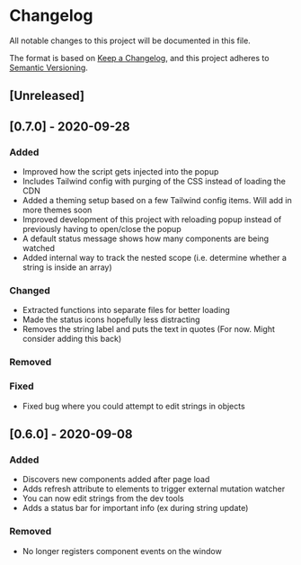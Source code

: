 # Changelog
All notable changes to this project will be documented in this file.

The format is based on [Keep a Changelog](https://keepachangelog.com/en/1.0.0/),
and this project adheres to [Semantic Versioning](https://semver.org/spec/v2.0.0.html).

## [Unreleased]

## [0.7.0] - 2020-09-28
### Added
- Improved how the script gets injected into the popup
- Includes Tailwind config with purging of the CSS instead of loading the CDN
- Added a theming setup based on a few Tailwind config items. Will add in more themes soon
- Improved development of this project with reloading popup instead of previously having to open/close the popup
- A default status message shows how many components are being watched
- Added internal way to track the nested scope (i.e. determine whether a string is inside an array)
### Changed
- Extracted functions into separate files for better loading
- Made the status icons hopefully less distracting
- Removes the string label and puts the text in quotes (For now. Might consider adding this back)
### Removed
### Fixed
- Fixed bug where you could attempt to edit strings in objects

## [0.6.0] - 2020-09-08
### Added
- Discovers new components added after page load
- Adds refresh attribute to elements to trigger external mutation watcher
- You can now edit strings from the dev tools
- Adds a status bar for important info (ex during string update)
### Removed
- No longer registers component events on the window
